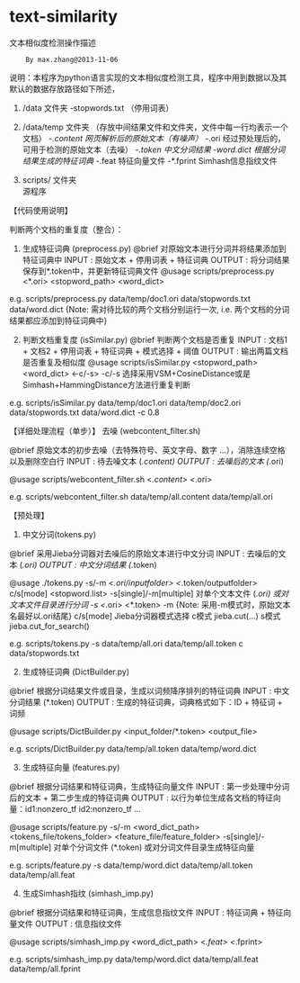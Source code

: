 text-similarity
===============

文本相似度检测操作描述

		By max.zhang@2013-11-06

说明：本程序为python语言实现的文本相似度检测工具，程序中用到数据以及其默认的数据存放路径如下所述，

1.  /data 文件夹
      -stopwords.txt （停用词表）

2.  /data/temp 文件夹 （存放中间结果文件和文件夹，文件中每一行均表示一个文档）
      -*.content	网页解析后的原始文本（有噪声）
      -*.ori		经过预处理后的，可用于检测的原始文本（去噪）
	  -*.token		中文分词结果
      -word.dict	根据分词结果生成的特征词典
	  -*.feat		特征向量文件
	  -*.fprint		Simhash信息指纹文件

3.  scripts/ 文件夹  
        源程序


【代码使用说明】

判断两个文档的重复度（整合）：
1.	生成特征词典 (preprocess.py)
@brief
	对原始文本进行分词并将结果添加到特征词典中
	INPUT	:	原始文本 + 停用词表 + 特征词典
	OUTPUT	:	将分词结果保存到*.token中，并更新特征词典文件
@usage
	scripts/preprocess.py <*.ori> <stopword_path> <word_dict>

e.g. scripts/preprocess.py data/temp/doc1.ori data/stopwords.txt data/word.dict
{Note: 需对待比较的两个文档分别运行一次, i.e. 两个文档的分词结果都应添加到特征词典中}

2.	判断文档重复度 (isSimilar.py)
@brief
	判断两个文档是否重复
	INPUT	:	文档1 + 文档2 + 停用词表 + 特征词典 + 模式选择 + 阈值
	OUTPUT	:	输出两篇文档是否重复及相似度
@usage
	scripts/isSimilar.py <doc1> <doc2> <stopword_path> <word_dict> <-c/-s> <threshold>
	-c/-s	选择采用VSM+CosineDistance或是Simhash+HammingDistance方法进行重复判断

e.g. scripts/isSimilar.py data/temp/doc1.ori data/temp/doc2.ori data/stopwords.txt data/word.dict -c 0.8


【详细处理流程（单步）】
去噪 (webcontent_filter.sh)

@brief
	原始文本的初步去噪（去特殊符号、英文字母、数字 ...），消除连续空格以及删除空白行
	INPUT	:	待去噪文本 (*.content)
	OUTPUT	:	去噪后的文本 (*.ori)

@usage
	scripts/webcontent_filter.sh <*.content> <*.ori>
	
e.g. scripts/webcontent_filter.sh data/temp/all.content data/temp/all.ori
	

【预处理】

1.	中文分词(tokens.py)

@brief
	采用Jieba分词器对去噪后的原始文本进行中文分词
	INPUT	:	去噪后的文本 (*.ori)
	OUTPUT	:	中文分词结果 (*.token)

@usage
	./tokens.py  -s/-m <*.ori/inputfolder> <*.token/outputfolder> c/s[mode] <stopword.list>
	-s[single]/-m[multiple]  对单个文本文件 (*.ori) 或对文本文件目录进行分词
		-s <*.ori> <*.token>
		-m <inputfolder> <outputfolder> {Note: 采用-m模式时，原始文本名最好以.ori结尾}
	c/s[mode]	Jieba分词器模式选择
		c模式	jieba.cut(...)
		s模式	jieba.cut_for_search()

e.g. scripts/tokens.py  -s  data/temp/all.ori data/temp/all.token c data/stopwords.txt 

2.	生成特征词典 (DictBuilder.py)

@brief 
	根据分词结果文件或目录，生成以词频降序排列的特征词典
	INPUT	:	中文分词结果 (*.token)
	OUTPUT	:	生成的特征词典，词典格式如下：ID + 特征词 + 词频

@usage
	scripts/DictBuilder.py <input_folder/*.token> <output_file>

e.g. scripts/DictBuilder.py data/temp/all.token data/temp/word.dict

3.	生成特征向量 (features.py)

@brief
	根据分词结果和特征词典，生成特征向量文件
	INPUT	:	第一步处理中分词后的文本 + 第二步生成的特征词典
	OUTPUT	:	以行为单位生成各文档的特征向量：id1:nonzero_tf id2:nonzero_tf ...

@usage
	scripts/feature.py -s/-m <word_dict_path> <tokens_file/tokens_folder> <feature_file/feature_folder>
	-s[single]/-m[multiple]  对单个分词文件 (*.token) 或对分词文件目录生成特征向量
	
e.g. scripts/feature.py -s data/temp/word.dict data/temp/all.token data/temp/all.feat

4.	生成Simhash指纹 (simhash_imp.py)

@brief
	根据分词结果和特征词典，生成信息指纹文件
	INPUT	:	特征词典 + 特征向量文件
	OUTPUT	:	信息指纹文件

@usage
	scripts/simhash_imp.py <word_dict_path> <*.feat> <*.fprint>

e.g. scripts/simhash_imp.py data/temp/word.dict data/temp/all.feat data/temp/all.fprint
